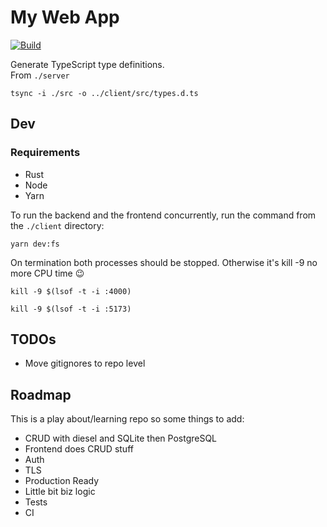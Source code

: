 # My Web App
[![Build](https://github.com/sneddonlewis/rust-react/actions/workflows/ci.yml/badge.svg?branch=main)](https://github.com/sneddonlewis/rust-react/actions/workflows/ci.yml)

Generate TypeScript type definitions.  
From `./server`
```
tsync -i ./src -o ../client/src/types.d.ts
```
## Dev

### Requirements
- Rust
- Node
- Yarn

To run the backend and the frontend concurrently, run the command from the `./client` directory:
```
yarn dev:fs
```
On termination both processes should be stopped. Otherwise it's kill -9 no more CPU time 😉
```
kill -9 $(lsof -t -i :4000)
```
```
kill -9 $(lsof -t -i :5173)
```

## TODOs

- Move gitignores to repo level

## Roadmap

This is a play about/learning repo so some things to add:
- CRUD with diesel and SQLite then PostgreSQL
- Frontend does CRUD stuff
- Auth
- TLS
- Production Ready
- Little bit biz logic
- Tests
- CI

